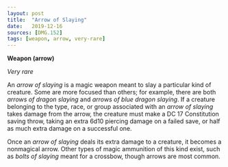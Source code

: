 ```yaml
---
layout: post
title:  "Arrow of Slaying"
date:   2019-12-16
sources: [DMG.152]
tags: [weapon, arrow, very-rare]
---
```


**Weapon (arrow)**

*Very rare*

An *arrow of slaying* is a magic weapon meant to slay a particular kind of creature. Some are more focused than others; for example, there are both *arrows of dragon slaying* and *arrows of blue dragon slaying*. If a creature belonging to the type, race, or group associated with an *arrow of slaying* takes damage from the arrow, the creature must make a DC 17 Constitution saving throw, taking an extra 6d10 piercing damage on a failed save, or half as much extra damage on a successful one.

Once an *arrow of slaying* deals its extra damage to a creature, it becomes a nonmagical arrow. Other types of magic ammunition of this kind exist, such as *bolts of slaying* meant for a crossbow, though arrows are most common.